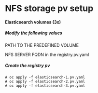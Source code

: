 # NFS storage pv setup

#### Elasticsearch volumes (3x)

##### Modify the following values

PATH TO THE PREDEFINED VOLUME

NFS SERVER FQDN
in the registry.pv.yaml

##### Create the registry pv
    # oc apply -f elasticsearch-1.pv.yaml
    # oc apply -f elasticsearch-2.pv.yaml
    # oc apply -f elasticsearch-3.pv.yaml
